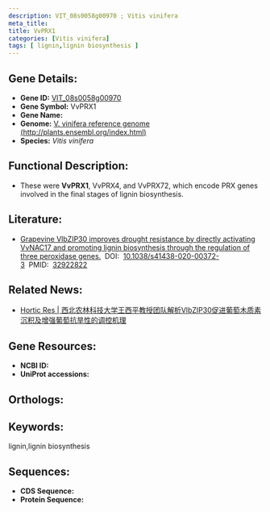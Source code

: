 ```yaml
---
description: VIT_08s0058g00970 ; Vitis vinifera
meta_title:
title: VvPRX1
categories: [Vitis vinifera]
tags: [ lignin,lignin biosynthesis ]
---
```


## Gene Details:
- **Gene ID:**	[VIT_08s0058g00970]()
- **Gene Symbol:** VvPRX1
- **Gene Name:** 
- **Genome:** [V. vinifera reference genome (http://plants.ensembl.org/index.html)]()
- **Species:** *Vitis vinifera*

## Functional Description:
   - These were **VvPRX1**, VvPRX4, and VvPRX72, which encode PRX genes involved in the final stages of lignin biosynthesis.

## Literature:
   - [Grapevine VlbZIP30 improves drought resistance by directly activating VvNAC17 and promoting lignin biosynthesis through the regulation of three peroxidase genes.]( https://academic.oup.com/hr/article/doi/10.1038/s41438-020-00372-3/6445518?login=true)&nbsp;&nbsp;DOI:&nbsp;&nbsp;[10.1038/s41438-020-00372-3](https://academic.oup.com/hr/article/doi/10.1038/s41438-020-00372-3/6445518?login=true)&nbsp;&nbsp;PMID:&nbsp;&nbsp;[32922822](https://pubmed.ncbi.nlm.nih.gov/32922822/)

## Related News:
   - [Hortic Res | 西北农林科技大学王西平教授团队解析VlbZIP30促进葡萄木质素沉积及增强葡萄抗旱性的调控机理](https://mp.weixin.qq.com/s?__biz=MzIyOTY2NDYyNQ==&mid=2247500292&idx=5&sn=43bbcdb9166670f159736b2d08b58d12&chksm=e8bdb01adfca390c8cb2376ea71860581d62990547f444c3162fcb679d04f82c1bec2c3bcddc&scene=27#wechat_redirect)

## Gene Resources:
- **NCBI ID:** [](https://www.ncbi.nlm.nih.gov/gene/?term=)
- **UniProt accessions:** [](https://www.uniprot.org/uniprotkb//entry)

## Orthologs:


## Keywords:
lignin,lignin biosynthesis

## Sequences:
- **CDS Sequence:**
- **Protein Sequence:**
